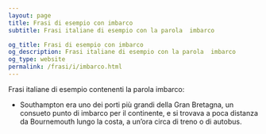 ```yaml
---
layout: page
title: Frasi di esempio con imbarco 
subtitle: Frasi italiane di esempio con la parola  imbarco

og_title: Frasi di esempio con imbarco 
og_description: Frasi italiane di esempio con la parola  imbarco
og_type: website
permalink: /frasi/i/imbarco.html
---
```


Frasi italiane di esempio contenenti la parola imbarco:


- Southampton era uno dei porti più grandi della Gran Bretagna, un consueto punto di imbarco per il continente, e si trovava a poca distanza da Bournemouth lungo la costa, a un’ora circa di treno o di autobus.
